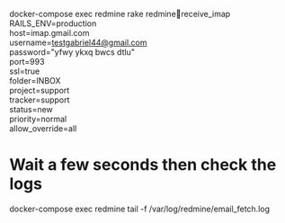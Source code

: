 docker-compose exec redmine rake redmine:email:receive_imap RAILS_ENV=production \
host=imap.gmail.com \
username=testgabriel44@gmail.com \
password="yfwy ykxq bwcs dtlu" \
port=993 \
ssl=true \
folder=INBOX \
project=support \
tracker=support \
status=new \
priority=normal \
allow_override=all



# Wait a few seconds then check the logs
docker-compose exec redmine tail -f /var/log/redmine/email_fetch.log